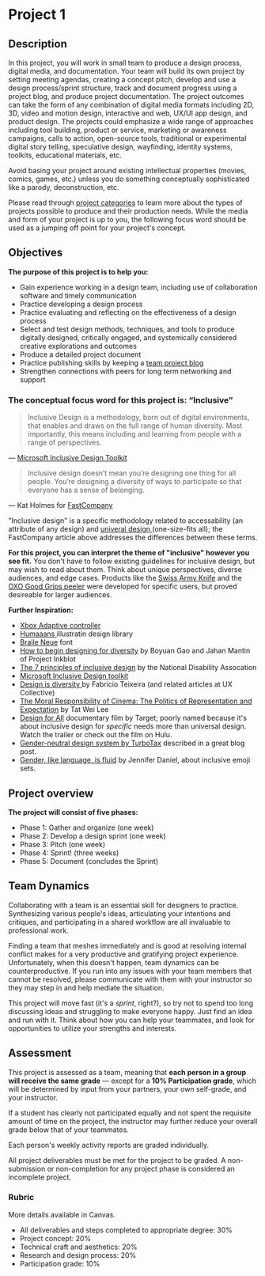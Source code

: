 # Project 1

## Description

In this project, you will work in small team to produce a design process, digital media, and documentation. Your team will build its own project by setting meeting agendas, creating a concept pitch, develop and use a design process/sprint structure, track and document progress using a project blog, and produce project documentation. The project outcomes can take the form of any combination of digital media formats including 2D, 3D, video and motion design, interactive and web, UX/UI app design, and product design. The projects could emphasize a wide range of approaches including tool building, product or service, marketing or awareness campaigns, calls to action, open-source tools, traditional or experimental digital story telling, speculative design, wayfinding, identity systems, toolkits, educational materials, etc.

Avoid basing your project around existing intellectual properties \(movies, comics, games, etc.\) unless you do something conceptually sophisticated like a parody, deconstruction, etc.

Please read through [project categories](/project-categories.md) to learn more about the types of projects possible to produce and their production needs. While the media and form of your project is up to you, the following focus word should be used as a jumping off point for your project's concept.

## Objectives

**The purpose of this project is to help you:**

* Gain experience working in a design team, including use of collaboration software and timely communication
* Practice developing a design process
* Practice evaluating and reflecting on the effectiveness of a design process
* Select and test design methods, techniques, and tools to produce digitally designed, critically engaged, and systemically considered creative explorations and outcomes 
* Produce a detailed project document
* Practice publishing skills by keeping a [team project blog](http://sites.psu.edu/)
* Strengthen connections with peers for long term networking and support

### The conceptual focus word for this project is: “Inclusive”

> Inclusive Design is a methodology, born out of digital environments, that enables and draws on the full range of human diversity. Most importantly, this means including and learning from people with a range of perspectives.

— [Microsoft Inclusive Design Toolkit](https://www.microsoft.com/design/inclusive/)

> Inclusive design doesn’t mean you’re designing one thing for all people. You’re designing a diversity of ways to participate so that everyone has a sense of belonging.

— Kat Holmes for [FastCompany](https://www.fastcompany.com/90243282/the-no-1-thing-youre-getting-wrong-about-inclusive-design)

"Inclusive design" is a specific methodology related to accessability \(an attribute of any design\) and [univeral design ](http://universaldesign.ie/What-is-Universal-Design/)\(one-size-fits all\); the FastCompany article above addresses the differences between these terms. 

**For this project, you can interpret the theme of "inclusive" however you see fit.** You don't have to follow existing guidelines for inclusive design, but may wish to read about them. Think about unique perspectives, diverse audiences, and edge cases. Products like the [Swiss Army Knife](https://gearjunkie.com/swiss-army-knife-history) and the [OXO Good Grips peeler](https://americanhistory.si.edu/collections/search/object/nmah_1417719) were developed for specific users, but proved desireable for larger audiences.

**Further Inspiration:**

* [Xbox Adaptive controller](https://news.xbox.com/en-us/2018/05/16/xbox-adaptive-controller/)
* [Humaaans ](https://www.humaaans.com/)illustratin design library
* [Braile Neue](http://brailleneue.com/) font
* [How to begin designing for diversity](https://thecreativeindependent.com/guides/how-to-begin-designing-for-diversity/) by Boyuan Gao and Jahan Mantin of Project Inkblot
* [The 7 principles of inclusive design](http://universaldesign.ie/What-is-Universal-Design/The-7-Principles/) by the National Disability Assocation 
* [Microsoft Inclusive Design toolkit](https://www.microsoft.com/design/inclusive/)
* [Design is diversity ](https://uxdesign.cc/design-is-diversity-its-time-to-talk-about-our-role-as-designers-323781b10b6f)by Fabricio Teixeira \(and related articles at UX Collective\)
* [The Moral Responsibility of Cinema: The Politics of Representation and Expectation](https://thepolitic.org/the-moral-responsibility-of-cinema-the-politics-of-representation-and-expectation/) by Tat Wei Lee 
* [Design for All](https://corporate.target.com/article/2020/05/design-for-all-film) documentary film by Target; poorly named because it's about inclusive design for _specific_ needs more than universal design. Watch the trailer or check out the film on Hulu.
* [Gender-neutral design system by TurboTax](https://medium.com/intuit-engineering/turbotax-lives-approach-to-a-gender-neutral-design-system-bed0c45ece44) described in a great blog post.
* [Gender, like language, is fluid](https://jenniferdaniel.substack.com/p/gender-like-language-is-fluid-) by Jennifer Daniel, about inclusive emoji sets. 

## Project overview

**The project will consist of five phases:**

* Phase 1: Gather and organize \(one week\)
* Phase 2: Develop a design sprint \(one week\)
* Phase 3: Pitch \(one week\)
* Phase 4: Sprint! \(three weeks\)
* Phase 5: Document \(concludes the Sprint\)


## Team Dynamics

Collaborating with a team is an essential skill for designers to practice. Synthesizing various people's ideas, articulating your intentions and critiques, and participating in a shared workflow are all invaluable to professional work.

Finding a team that meshes immediately and is good at resolving internal conflict makes for a very productive and gratifying project experience. Unfortunately, when this doesn't happen, team dynamics can be counterproductive. If you run into any issues with your team members that cannot be resolved, please communicate with them with your instructor so they may step in and help mediate the situation.

This project will move fast \(it's a *sprint*, right?\), so try not to spend too long discussing ideas and struggling to make everyone happy. Just find an idea and run with it. Think about how you can help your teammates, and look for opportunities to utilize your strengths and interests.

## Assessment

This project is assessed as a team, meaning that **each person in a group will receive the same grade** — except for a **10% Participation grade**, which will be determined by input from your partners, your own self-grade, and your instructor.

If a student has clearly not participated equally and not spent the requisite amount of time on the project, the instructor may further reduce your overall grade below that of your teammates. 

Each person's weekly activity reports are graded individually.

All project deliverables must be met for the project to be graded. A non-submission or non-completion for any project phase is considered an incomplete project.

### Rubric

More details available in Canvas.

* All deliverables and steps completed to appropriate degree: 30%
* Project concept: 20%
* Technical craft and aesthetics: 20%
* Research and design process: 20%
* Participation grade: 10%



